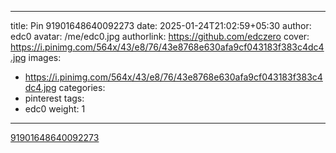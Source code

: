 
---
title: Pin 91901648640092273
date: 2025-01-24T21:02:59+05:30
author: edc0
avatar: /me/edc0.jpg
authorlink: https://github.com/edczero
cover: https://i.pinimg.com/564x/43/e8/76/43e8768e630afa9cf043183f383c4dc4.jpg
images:
   - https://i.pinimg.com/564x/43/e8/76/43e8768e630afa9cf043183f383c4dc4.jpg
categories:
  - pinterest
tags:
  - edc0
weight: 1
---

<!--more-->

[91901648640092273](https://in.pinterest.com/pin/91901648640092273/)

	